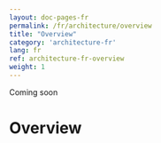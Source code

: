```yaml
---
layout: doc-pages-fr
permalink: /fr/architecture/overview
title: "Overview"
category: 'architecture-fr'
lang: fr
ref: architecture-fr-overview
weight: 1
---
```


<span class="label label-info">Coming soon</span>

# Overview
